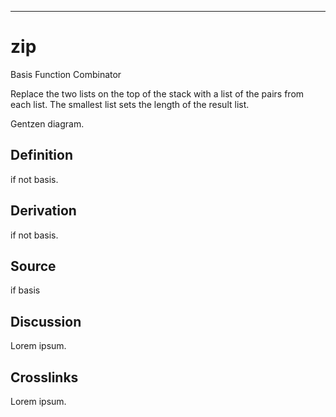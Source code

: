 ------------------------------------------------------------------------

# zip

Basis Function Combinator

Replace the two lists on the top of the stack with a list of the pairs
from each list. The smallest list sets the length of the result list.

Gentzen diagram.

## Definition

if not basis.

## Derivation

if not basis.

## Source

if basis

## Discussion

Lorem ipsum.

## Crosslinks

Lorem ipsum.
